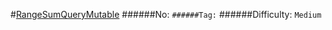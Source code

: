 #[RangeSumQueryMutable](https://leetcode.com/problems/range-sum-query-mutable/)
######No: ``
######Tag: ``
######Difficulty: `Medium`
